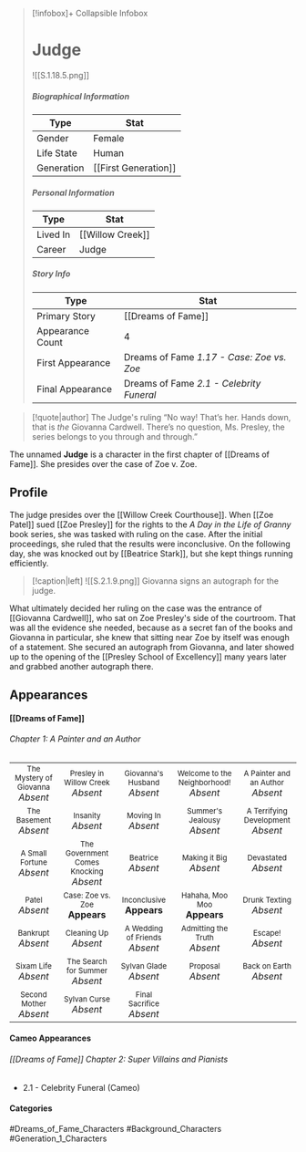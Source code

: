 > [!infobox]+ Collapsible Infobox
> # Judge
> ![[S.1.18.5.png]] 
>
> ##### Biographical Information
> | Type | Stat | 
> | ---- | ---- | 
> | Gender | Female | 
> | Life State | Human |
> | Generation | [[First Generation]] |
> 
> ##### Personal Information
> | Type | Stat | 
> | ---- | ---- | 
> | Lived In | [[Willow Creek]] | 
> | Career | Judge | 
> 
> ##### Story Info
> | Type | Stat | 
> | ---- | ---- | 
> | Primary Story | [[Dreams of Fame]] | 
> | Appearance Count | 4 | 
> | First Appearance | Dreams of Fame *1.17 - Case: Zoe vs. Zoe*
> | Final Appearance | Dreams of Fame *2.1 - Celebrity Funeral*

> [!quote|author] The Judge's ruling
> “No way! That’s her. Hands down, that is _the_ Giovanna Cardwell. There’s no question, Ms. Presley, the series belongs to you through and through.”

The unnamed **Judge** is a character in the first chapter of [[Dreams of Fame]]. She presides over the case of Zoe v. Zoe.

## Profile
The judge presides over the [[Willow Creek Courthouse]]. When [[Zoe Patel]] sued [[Zoe Presley]] for the rights to the *A Day in the Life of Granny* book series, she was tasked with ruling on the case. After the initial proceedings, she ruled that the results were inconclusive. On the following day, she was knocked out by [[Beatrice Stark]], but she kept things running efficiently.

> [!caption|left]
> ![[S.2.1.9.png]] 
> Giovanna signs an autograph for the judge.

What ultimately decided her ruling on the case was the entrance of [[Giovanna Cardwell]], who sat on Zoe Presley's side of the courtroom. That was all the evidence she needed, because as a secret fan of the books and Giovanna in particular, she knew that sitting near Zoe by itself was enough of a statement. She secured an autograph from Giovanna, and later showed up to the opening of the [[Presley School of Excellency]] many years later and grabbed another autograph there.

## Appearances
#### [[Dreams of Fame]]
###### Chapter 1: A Painter and an Author
|                                                                       |     |     |     |     |
| --------------------------------------------------------------------- | --- | --- | --- | --- |
| <center><font size=2>The Mystery of Giovanna<br><font size=3>*Absent* | <center><font size=2>Presley in Willow Creek<br><font size=3>*Absent* | <center><font size=2>Giovanna's Husband<br><font size=3>*Absent* | <center><font size=2>Welcome to the Neighborhood!<br><font size=3>*Absent* | <center><font size=2>A Painter and an Author<br><font size=3>*Absent* |
| <center><font size=2>The Basement<br><font size=3>*Absent* | <center><font size=2>Insanity<br><font size=3>*Absent* | <center><font size=2>Moving In<br><font size=3>*Absent* | <center><font size=2>Summer's Jealousy<br><font size=3>*Absent*| <center><font size=2>A Terrifying Development<br><font size=3>*Absent* |
| <center><font size=2>A Small Fortune<br><font size=3>*Absent* | <center><font size=2>The Government Comes Knocking<br><font size=3>*Absent* | <center><font size=2>Beatrice<br><font size=3>*Absent* | <center><font size=2>Making it Big<br><font size=3>*Absent*| <center><font size=2>Devastated<br><font size=3>*Absent* |
| <center><font size=2>Patel<br><font size=3>*Absent* | <center><font size=2>Case: Zoe vs. Zoe<br><font size=3>**Appears**  | <center><font size=2>Inconclusive<br><font size=3>**Appears** | <center><font size=2>Hahaha, Moo Moo<br><font size=3>**Appears** | <center><font size=2>Drunk Texting<br><font size=3>*Absent* |
| <center><font size=2>Bankrupt<br><font size=3>*Absent* | <center><font size=2>Cleaning Up<br><font size=3>*Absent* | <center><font size=2>A Wedding of Friends<br><font size=3>*Absent* | <center><font size=2>Admitting the Truth<br><font size=3>*Absent* | <center><font size=2>Escape!<br><font size=3>*Absent* |
| <center><font size=2>Sixam Life<br><font size=3>*Absent* | <center><font size=2>The Search for Summer<br><font size=3>*Absent* | <center><font size=2>Sylvan Glade<br><font size=3>*Absent* | <center><font size=2>Proposal<br><font size=3>*Absent* | <center><font size=2>Back on Earth<br><font size=3>*Absent* |
| <center><font size=2>Second Mother<br><font size=3>*Absent* | <center><font size=2>Sylvan Curse<br><font size=3>*Absent* | <center><font size=2>Final Sacrifice<br><font size=3>*Absent* |  |  |

#### Cameo Appearances
###### [[Dreams of Fame]] Chapter 2: Super Villains and Pianists
- 2.1 - Celebrity Funeral (Cameo)

#### Categories
#Dreams_of_Fame_Characters #Background_Characters #Generation_1_Characters